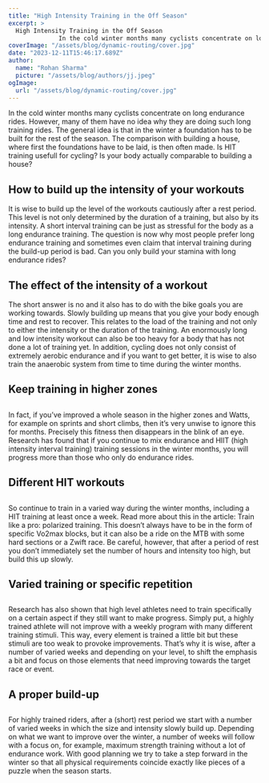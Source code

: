 ```yaml
---
title: "High Intensity Training in the Off Season"
excerpt: >
  High Intensity Training in the Off Season
              In the cold winter months many cyclists concentrate on long endurance rides. However, many of them have no idea why they are doing such long train
coverImage: "/assets/blog/dynamic-routing/cover.jpg"
date: "2023-12-11T15:46:17.689Z"
author:
  name: "Rohan Sharma"
  picture: "/assets/blog/authors/jj.jpeg"
ogImage:
  url: "/assets/blog/dynamic-routing/cover.jpg"
---
```


In the cold winter months many cyclists concentrate on long endurance rides. However, many of them have no idea why they are doing such long training rides. The general idea is that in the winter a foundation has to be built for the rest of the season. The comparison with building a house, where first the foundations have to be laid, is then often made. Is HIT training usefull for cycling? Is your body actually comparable to building a house?


## How to build up the intensity of your workouts

It is wise to build up the level of the workouts cautiously after a rest period. This level is not only determined by the duration of a training, but also by its intensity. A short interval training can be just as stressful for the body as a long endurance training. The question is now why most people prefer long endurance training and sometimes even claim that interval training during the build-up period is bad. Can you only build your stamina with long endurance rides?


## The effect of the intensity of a workout

The short answer is no and it also has to do with the bike goals you are working towards. Slowly building up means that you give your body enough time and rest to recover. This relates to the load of the training and not only to either the intensity or the duration of the training. An enormously long and low intensity workout can also be too heavy for a body that has not done a lot of training yet. In addition, cycling does not only consist of extremely aerobic endurance and if you want to get better, it is wise to also train the anaerobic system from time to time during the winter months.


## 

## 

## Keep training in higher zones

## 

## 

In fact, if you’ve improved a whole season in the higher zones and Watts, for example on sprints and short climbs, then it’s very unwise to ignore this for months. Precisely this fitness then disappears in the blink of an eye. Research has found that if you continue to mix endurance and HIIT (high intensity interval training) training sessions in the winter months, you will progress more than those who only do endurance rides.


## Different HIT workouts

## 

## 

So continue to train in a varied way during the winter months, including a HIT training at least once a week. Read more about this in the article: Train like a pro: polarized training. This doesn’t always have to be in the form of specific Vo2max blocks, but it can also be a ride on the MTB with some hard sections or a Zwift race. Be careful, however, that after a period of rest you don’t immediately set the number of hours and intensity too high, but build this up slowly.


## Varied training or specific repetition

## 

## 

Research has also shown that high level athletes need to train specifically on a certain aspect if they still want to make progress. Simply put, a highly trained athlete will not improve with a weekly program with many different training stimuli. This way, every element is trained a little bit but these stimuli are too weak to provoke improvements. That’s why it is wise, after a number of varied weeks and depending on your level, to shift the emphasis a bit and focus on those elements that need improving towards the target race or event.


## A proper build-up

## 

For highly trained riders, after a (short) rest period we start with a number of varied weeks in which the size and intensity slowly build up. Depending on what we want to improve over the winter, a number of weeks will follow with a focus on, for example, maximum strength training without a lot of endurance work. With good planning we try to take a step forward in the winter so that all physical requirements coincide exactly like pieces of a puzzle when the season starts.
